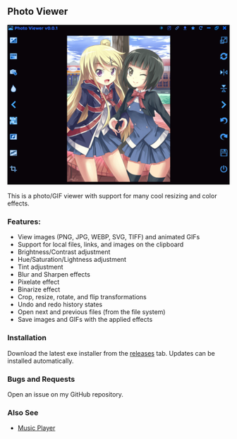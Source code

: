 ## Photo Viewer

<img src="assets/images/readme.png">

This is a photo/GIF viewer with support for many cool resizing and color effects.

### Features:
- View images (PNG, JPG, WEBP, SVG, TIFF) and animated GIFs
- Support for local files, links, and images on the clipboard
- Brightness/Contrast adjustment
- Hue/Saturation/Lightness adjustment
- Tint adjustment
- Blur and Sharpen effects
- Pixelate effect
- Binarize effect
- Crop, resize, rotate, and flip transformations
- Undo and redo history states
- Open next and previous files (from the file system)
- Save images and GIFs with the applied effects

### Installation

Download the latest exe installer from the [releases](https://github.com/Tenpi/Photo-Viewer/releases) tab. Updates can be installed automatically.

### Bugs and Requests

Open an issue on my GitHub repository.

### Also See

- [Music Player](https://github.com/Tenpi/Music-Player)